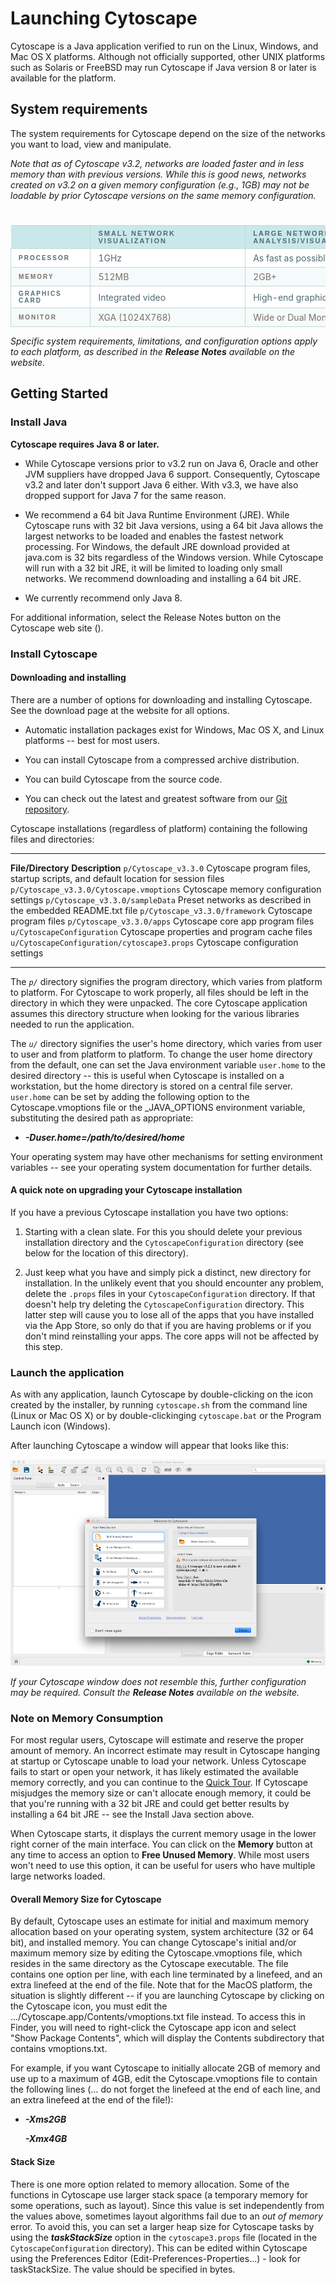 Launching Cytoscape
===================

Cytoscape is a Java application verified to run on the Linux, Windows,
and Mac OS X platforms. Although not officially supported, other UNIX
platforms such as Solaris or FreeBSD may run Cytoscape if Java version 8
or later is available for the platform.

<a name="Quick_Tour"></a>
System requirements
-------------------

The system requirements for Cytoscape depend on the size of the networks
you want to load, view and manipulate.

*Note that as of Cytoscape v3.2, networks are loaded faster and in less
memory than with previous versions. While this is good news, networks
created on v3.2 on a given memory configuration (e.g., 1GB) may not be
loadable by prior Cytoscape versions on the same memory configuration.*

<style>
caption {
	padding: 0 0 5px 0;
	width: 700px;	 
	font: italic 11px "Trebuchet MS", Verdana, Arial, Helvetica, sans-serif;
	text-align: right;
}

th {
	font: bold 11px "Trebuchet MS", Verdana, Arial, Helvetica, sans-serif;
	color: #4f6b72;
	border-right: 1px solid #C1DAD7;
	border-bottom: 1px solid #C1DAD7;
	border-top: 1px solid #C1DAD7;
	letter-spacing: 2px;
	text-transform: uppercase;
	text-align: left;
	padding: 6px 6px 6px 12px;
	background: #CAE8EA;
}

th.spec {
	border-left: 1px solid #C1DAD7;
	border-top: 0;
	background: #fff;
	font: bold 10px "Trebuchet MS", Verdana, Arial, Helvetica, sans-serif;
}

th.specalt {
	border-left: 1px solid #C1DAD7;
	border-top: 0;
	background: #f5fafa;
	font: bold 10px "Trebuchet MS", Verdana, Arial, Helvetica, sans-serif;
	color: #797268;
}

th.nobg {
	border-top: 0;
	border-left: 0;
	border-right: 1px solid #C1DAD7;
	background: none;
}

td {
	border-right: 1px solid #C1DAD7;
	border-bottom: 1px solid #C1DAD7;
	background: #fff;
	padding: 6px 6px 6px 12px;
	color: #4f6b72;
}

td.alt {
	background: #F5FAFA;
	color: #797268;
}
</style>

<table cellspacing="0">
<caption>Required Resources</caption>
<tr>
<th></th>
<th>Small Network Visualization</th>
<th>Large Network Analysis/Visualization</th>
</tr>
<tr>
<th class="spec">Processor</th>
<td>1GHz</td>
<td>As fast as possible, with multiple cores</td>
</tr>
<tr>
<th class="specalt">Memory</th>
<td class="alt">512MB</td>
<td class="alt">2GB+</td>
</tr>
<tr>
<th class="spec">Graphics Card</th>
<td>Integrated video</td>
<td>High-end graphics card</td>
</tr>
<tr>
<th class="specalt">Monitor</th> 
<td class="alt">XGA (1024X768)</td>
<td class="alt">Wide or Dual Monitor</td>
</tr>
</table>

*Specific system requirements, limitations, and configuration options
apply to each platform, as described in the **Release Notes** available
on the [](http://cytoscape.org) website.*

Getting Started
---------------

### Install Java

**Cytoscape requires Java 8 or later.**

-   While Cytoscape versions prior to v3.2 run on Java 6, Oracle and
    other JVM suppliers have dropped Java 6 support. Consequently,
    Cytoscape v3.2 and later don't support Java 6 either. With v3.3, we
    have also dropped support for Java 7 for the same reason.

-   We recommend a 64 bit Java Runtime Environment (JRE). While
    Cytoscape runs with 32 bit Java versions, using a 64 bit Java allows
    the largest networks to be loaded and enables the fastest
    network processing. For Windows, the default JRE download provided
    at java.com is 32 bits regardless of the Windows version. While
    Cytoscape will run with a 32 bit JRE, it will be limited to loading
    only small networks. We recommend downloading and installing a 64
    bit JRE.

-   We currently recommend only Java 8.

For additional information, select the Release Notes button on the
Cytoscape web site ([](http://cytoscape.org)).

### Install Cytoscape

#### Downloading and installing

There are a number of options for downloading and installing Cytoscape.
See the download page at the [](http://cytoscape.org) website for all
options.

-   Automatic installation packages exist for Windows, Mac OS X, and
    Linux platforms -- best for most users.

-   You can install Cytoscape from a compressed archive distribution.

-   You can build Cytoscape from the source code.

-   You can check out the latest and greatest software from our [Git
    repository](https://github.com/cytoscape/cytoscape).

Cytoscape installations (regardless of platform) containing the
following files and directories:

  --------------------------------------------- ----------------------------------------------------------------------------------
  **File/Directory**                            **Description**
  `p/Cytoscape_v3.3.0`                          Cytoscape program files, startup scripts, and default location for session files
  `p/Cytoscape_v3.3.0/Cytoscape.vmoptions`      Cytoscape memory configuration settings
  `p/Cytoscape_v3.3.0/sampleData`               Preset networks as described in the embedded README.txt file
  `p/Cytoscape_v3.3.0/framework`                Cytoscape program files
  `p/Cytoscape_v3.3.0/apps`                     Cytoscape core app program files
  `u/CytoscapeConfiguration`                    Cytoscape properties and program cache files
  `u/CytoscapeConfiguration/cytoscape3.props`   Cytoscape configuration settings
  --------------------------------------------- ----------------------------------------------------------------------------------

The *`p/`* directory signifies the program directory, which varies from
platform to platform. For Cytoscape to work properly, all files should
be left in the directory in which they were unpacked. The core Cytoscape
application assumes this directory structure when looking for the
various libraries needed to run the application.

The *`u/`* directory signifies the user's home directory, which varies
from user to user and from platform to platform. To change the user home
directory from the default, one can set the Java environment variable
`user.home` to the desired directory -- this is useful when Cytoscape is
installed on a workstation, but the home directory is stored on a
central file server. `user.home` can be set by adding the following
option to the Cytoscape.vmoptions file or the \_JAVA\_OPTIONS
environment variable, substituting the desired path as appropriate:

-   ***-Duser.home=/path/to/desired/home***

Your operating system may have other mechanisms for setting environment
variables -- see your operating system documentation for further
details.

#### A quick note on upgrading your Cytoscape installation

If you have a previous Cytoscape installation you have two options:

1.  Starting with a clean slate. For this you should delete your
    previous installation directory and the `CytoscapeConfiguration`
    directory (see below for the location of this directory).

2.  Just keep what you have and simply pick a distinct, new directory
    for installation. In the unlikely event that you should encounter
    any problem, delete the `.props` files in your
    `CytoscapeConfiguration` directory. If that doesn't help try
    deleting the `CytoscapeConfiguration` directory. This latter step
    will cause you to lose all of the apps that you have installed via
    the App Store, so only do that if you are having problems or if you
    don't mind reinstalling your apps. The core apps will not be
    affected by this step.

### Launch the application

As with any application, launch Cytoscape by double-clicking on the icon
created by the installer, by running `cytoscape.sh` from the command
line (Linux or Mac OS X) or by double-clickinging `cytoscape.bat` or the
Program Launch icon (Windows).

After launching Cytoscape a window will appear that looks like this:

![Welcome\_33.png](Images/Launching_Cytoscape/Welcome_33.png)

*If your Cytoscape window does not resemble this, further configuration
may be required. Consult the **Release Notes** available on the
[](http://cytoscape.org) website.*

### Note on Memory Consumption

For most regular users, Cytoscape will estimate and reserve the proper
amount of memory. An incorrect estimate may result in Cytoscape hanging
at startup or Cytoscape unable to load your network. Unless Cytoscape
fails to start or open your network, it has likely estimated the
available memory correctly, and you can continue to the [Quick
Tour](#Quick_Tour).
If Cytoscape misjudges the memory size or can't allocate enough memory,
it could be that you're running with a 32 bit JRE and could get better
results by installing a 64 bit JRE -- see the Install Java section
above.

When Cytoscape starts, it displays the current memory usage in the lower
right corner of the main interface. You can click on the **Memory**
button at any time to access an option to **Free Unused Memory**. While
most users won't need to use this option, it can be useful for users who
have multiple large networks loaded.

#### Overall Memory Size for Cytoscape

By default, Cytoscape uses an estimate for initial and maximum memory
allocation based on your operating system, system architecture (32 or 64
bit), and installed memory. You can change Cytoscape's initial and/or
maximum memory size by editing the Cytoscape.vmoptions file, which
resides in the same directory as the Cytoscape executable. The file
contains one option per line, with each line terminated by a linefeed,
and an extra linefeed at the end of the file. Note that for the MacOS
platform, the situation is slightly different -- if you are launching
Cytoscape by clicking on the Cytoscape icon, you must edit the
.../Cytoscape.app/Contents/vmoptions.txt file instead. To access this in
Finder, you will need to right-click the Cytoscape app icon and select
"Show Package Contents", which will display the Contents subdirectory
that contains vmoptions.txt.

For example, if you want Cytoscape to initially allocate 2GB of memory
and use up to a maximum of 4GB, edit the Cytoscape.vmoptions file to
contain the following lines (... do not forget the linefeed at the end
of each line, and an extra linefeed at the end of the file!):

-   ***-Xms2GB***

    ***-Xmx4GB***

#### Stack Size

There is one more option related to memory allocation. Some of the
functions in Cytoscape use larger stack space (a temporary memory for
some operations, such as layout). Since this value is set independently
from the values above, sometimes layout algorithms fail due to an *out
of memory* error. To avoid this, you can set a larger heap size for
Cytoscape tasks by using the ***taskStackSize*** option in the
`cytoscape3.props` file (located in the `CytoscapeConfiguration`
directory). This can be edited within Cytoscape using the Preferences
Editor (Edit-Preferences-Properties...) - look for taskStackSize. The
value should be specified in bytes.
